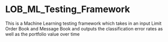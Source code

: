 LOB_ML_Testing_Framework
========================

This is a Machine Learning testing framework which takes in an input Limit Order Book and Message Book and outputs the classification error rates as well as the portfolio value over time
